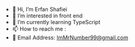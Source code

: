 - 👋 Hi, I’m Erfan Shafiei
- 👀 I’m interested in front end
- 🌱 I’m currently learning TypeScript
- 📫 How to reach me : 
- 📝 Email Address: ImMrNumber99@gmail.com

